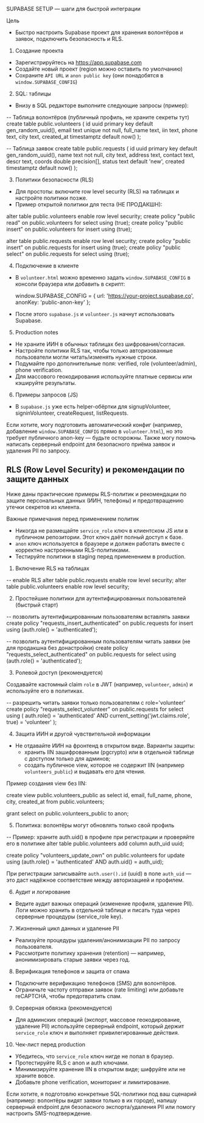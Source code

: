 SUPABASE SETUP — шаги для быстрой интеграции

Цель
- Быстро настроить Supabase проект для хранения волонтёров и заявок, подключить безопасность и RLS.

1) Создание проекта
- Зарегистрируйтесь на https://app.supabase.com
- Создайте новый проект (region можно оставить по умолчанию)
- Сохраните `API URL` и `anon public key` (они понадобятся в `window.SUPABASE_CONFIG`)

2) SQL: таблицы
- Внизу в SQL редакторе выполните следующие запросы (пример):

-- Таблица волонтёров (публичный профиль, не храните секреты тут)
create table public.volunteers (
  id uuid primary key default gen_random_uuid(),
  email text unique not null,
  full_name text,
  iin text,
  phone text,
  city text,
  created_at timestamptz default now()
);

-- Таблица заявок
create table public.requests (
  id uuid primary key default gen_random_uuid(),
  name text not null,
  city text,
  address text,
  contact text,
  descr text,
  coords double precision[],
  status text default 'new',
  created timestamptz default now()
);

3) Политики безопасности (RLS)
- Для простоты: включите row level security (RLS) на таблицах и настройте политики позже.
- Пример открытой политики для теста (НЕ ПРОДАКШН):

alter table public.volunteers enable row level security;
create policy "public read" on public.volunteers for select using (true);
create policy "public insert" on public.volunteers for insert using (true);

alter table public.requests enable row level security;
create policy "public insert" on public.requests for insert using (true);
create policy "public select" on public.requests for select using (true);

4) Подключение в клиенте
- В `volunteer.html` можно временно задать `window.SUPABASE_CONFIG` в консоли браузера или добавить в скрипт:

  window.SUPABASE_CONFIG = { url: 'https://your-project.supabase.co', anonKey: 'public-anon-key' };

- После этого `supabase.js` и `volunteer.js` начнут использовать Supabase.

5) Production notes
- Не храните ИИН в обычных таблицах без шифрования/согласия.
- Настройте политики RLS так, чтобы только авторизованные пользователи могли читать/изменять нужные строки.
- Подумайте про дополнительные поля: verified, role (volunteer/admin), phone verification.
- Для массового геокодирования используйте платные сервисы или кэшируйте результаты.

6) Примеры запросов (JS)
- В `supabase.js` уже есть helper-обёртки для signupVolunteer, signinVolunteer, createRequest, listRequests.


Если хотите, могу подготовить автоматический конфиг (например, добавление `window.SUPABASE_CONFIG` прямо в `volunteer.html`), но это требует публичного anon-key — будьте осторожны. Также могу помочь написать серверный endpoint для безопасного приёма заявок и удаления PII по запросу.

## RLS (Row Level Security) и рекомендации по защите данных

Ниже даны практические примеры RLS-политик и рекомендации по защите персональных данных (ИИН, телефоны) и предотвращению утечки секретов из клиента.

Важные примечания перед применением политик
- Никогда не размещайте `service_role` ключ в клиентском JS или в публичном репозитории. Этот ключ даёт полный доступ к базе.
- `anon` ключ используется в браузере и должен работать вместе с корректно настроенными RLS-политиками.
- Тестируйте политики в staging перед применением в production.

1) Включение RLS на таблицах

-- enable RLS
alter table public.requests enable row level security;
alter table public.volunteers enable row level security;

2) Простейшие политики для аутентифицированных пользователей (быстрый старт)

-- позволить аутентифицированным пользователям вставлять заявки
create policy "requests_insert_authenticated" on public.requests for insert
  using (auth.role() = 'authenticated');

-- позволить аутентифицированным пользователям читать заявки (не для продакшна без донастройки)
create policy "requests_select_authenticated" on public.requests for select
  using (auth.role() = 'authenticated');

3) Ролевой доступ (рекомендуется)

Создавайте кастомный claim `role` в JWT (например, `volunteer`, `admin`) и используйте его в политиках.

-- разрешить читать заявки только пользователям с role='volunteer'
create policy "requests_select_volunteer" on public.requests for select
  using (
    auth.role() = 'authenticated' AND
    current_setting('jwt.claims.role', true) = 'volunteer'
  );

4) Защита ИИН и другой чувствительной информации

- Не отдавайте ИИН на фронтенд в открытом виде. Варианты защиты:
  - хранить IIN зашифрованным (pgcrypto) или в отдельной таблице с доступом только для админов;
  - создать публичное view, которое не содержит IIN (например `volunteers_public`) и выдавать его для чтения.

Пример создания view без IIN:

create view public.volunteers_public as
  select id, email, full_name, phone, city, created_at from public.volunteers;

grant select on public.volunteers_public to anon;

5) Политика: волонтёры могут обновлять только свой профиль

-- Пример: храните auth.uid() в профиле при регистрации и проверяйте его в политике
alter table public.volunteers add column auth_uid uuid;

create policy "volunteers_update_own" on public.volunteers for update
  using (auth.role() = 'authenticated' AND auth.uid() = auth_uid);

При регистрации записывайте `auth.user().id` (uuid) в поле `auth_uid` — это даст надёжное соответствие между авторизацией и профилем.

6) Аудит и логирование

- Ведите аудит важных операций (изменение профиля, удаление PII). Логи можно хранить в отдельной таблице и писать туда через серверные процедуры (service_role key).

7) Жизненный цикл данных и удаление PII

- Реализуйте процедуры удаления/анонимизации PII по запросу пользователя.
- Рассмотрите политику хранения (retention) — например, анонимизировать старые заявки через год.

8) Верификация телефонов и защита от спама

- Подключите верификацию телефонов (SMS) для волонтёров.
- Ограничьте частоту отправки заявок (rate limiting) или добавьте reCAPTCHA, чтобы предотвратить спам.

9) Серверная обвязка (рекомендуется)

- Для админских операций (экспорт, массовое геокодирование, удаление PII) используйте серверный endpoint, который держит `service_role` ключ и выполняет привилегированные действия.

10) Чек-лист перед production
- Убедитесь, что `service_role` ключ нигде не попал в браузер.
- Протестируйте RLS с anon и auth ключами.
- Минимизируйте хранение IIN в открытом виде; шифруйте или не храните вовсе.
- Добавьте phone verification, мониторинг и лимитирование.

Если хотите, я подготовлю конкретные SQL-политики под ваш сценарий (например: волонтёры видят заявки только в их городе), напишу серверный endpoint для безопасного экспорта/удаления PII или помогу настроить SMS-подтверждение.